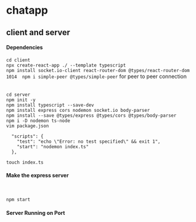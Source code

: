 # chatapp
## client and server
#### Dependencies
`cd client`<br/>
`npx create-react-app ./ --template typescript`<br/>
`npm install socket.io-client react-router-dom @types/react-router-dom`<br/>
`1014  npm i simple-peer @types/simple-peer` for peer to peer connection <br/>
<br/>
<br/>
`cd server`<br/>
`npm init -y`<br/>
`npm install typescript --save-dev`<br/>
`npm install express cors nodemon socket.io body-parser`<br/>
`npm install --save @types/express @types/cors @types/body-parser`<br/>
`npm i -D nodemon ts-node` <br/>
`vim package.json`
```
  "scripts": {
    "test": "echo \"Error: no test specified\" && exit 1",
    "start": "nodemon index.ts"
  },
 ```

```touch index.ts```<br/>
#### Make the express server
<br/>

```npm start```<br/>
#### Server Running on Port

